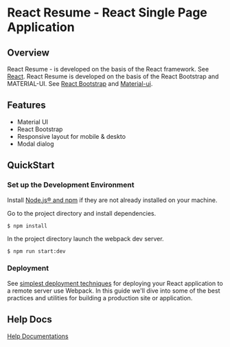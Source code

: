 # React Resume - React Single Page Application


## Overview

React Resume - is developed on the basis of the React framework. See [React](https://reactjs.org/).
React Resume is developed on the basis of the React Bootstrap and MATERIAL-UI. See [React Bootstrap](https://react-bootstrap.github.io/) and [Material-ui](https://material-ui.com/).


## Features

* Material UI
* React Bootstrap
* Responsive layout for mobile & deskto
* Modal dialog

## QuickStart

### Set up the Development Environment

Install [Node.js® and npm](https://nodejs.org/en/download/) if they are not already installed on your machine.

Go to the project directory and install dependencies.

```
$ npm install

```

In the project directory launch the webpack dev server. 

```
$ npm run start:dev

```

### Deployment

See [simplest deployment techniques](https://webpack.js.org/guides/production) for deploying your React application to a remote server use Webpack. In this guide we'll dive into some of the best practices and utilities for building a production site or application.

## Help Docs

[Help Documentations](https://evgensharyy.github.io/react-resume-doc/)